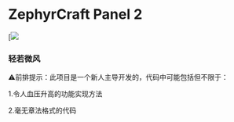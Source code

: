 # ZephyrCraft Panel 2 

[![]("https://raw.githubusercontent.com/Litezero/ZephyrCraft-Panel-2/blob/main/LOGO.png")

### 轻若微风

⚠前排提示：此项目是一个新人主导开发的，代码中可能包括但不限于：

1.令人血压升高的功能实现方法

2.毫无章法格式的代码

